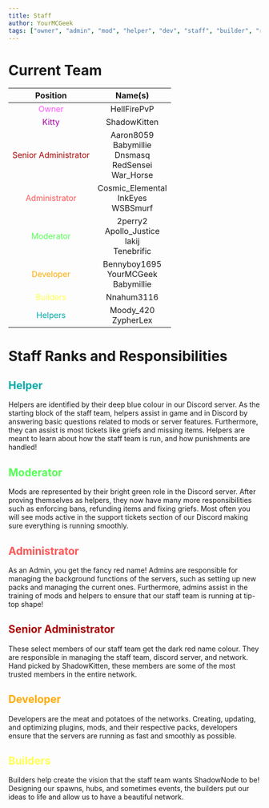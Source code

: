 ```yaml
---
title: Staff
author: YourMCGeek
tags: ["owner", "admin", "mod", "helper", "dev", "staff", "builder", "ranks"]
---
```


<!-- We ask that you refrain from editing this file as a community member. If you notice that a staff member is no longer at their rank mentioned in this file, please let us know in the Support Channel and it'll be updated. Thank you for understanding. --> 
# Current Team

<center>

| Position |          Name(s)         |
|:--------:|:------------------------:|
| <span style="color: #FF55FF">Owner</span>  |       HellFirePvP       |
| <span style="color: #AA00AA">Kitty</span>  |       ShadowKitten       |
| <span style="color: #AA0000">Senior Administrator</span> |  Aaron8059 <br>  Babymillie <br>  Dnsmasq <br>  RedSensei <br>  War_Horse |
| <span style="color: #FF5555">Administrator</span>    |  Cosmic_Elemental <br>  InkEyes <br>  WSBSmurf |
| <span style="color: #55FF55">Moderator</span>      |  2perry2 <br>  Apollo_Justice <br>  lakij <br>  Tenebrific |
| <span style="color: #FFAA00">Developer</span>      |  Bennyboy1695 <br>  YourMCGeek <br> Babymillie |
| <span style="color: #FFFF55">Builders</span>  |  Nnahum3116 |
| <span style="color: #00AAAA">Helpers</span> | Moody_420 <br> ZypherLex |

</center>

# Staff Ranks and Responsibilities

## <span style="color: #00AAAA">Helper</span>
Helpers are identified by their deep blue colour in our Discord server. As the starting block of the staff team, helpers assist in game and in Discord by answering basic questions related to mods or server features. Furthermore, they can assist is most tickets like griefs and missing items. Helpers are meant to learn about how the staff team is run, and how punishments are handled!

## <span style="color: #55FF55">Moderator</span>
Mods are represented by their bright green role in the Discord server. After proving themselves as helpers, they now have many more responsibilities such as enforcing bans, refunding items and fixing griefs. Most often you will see mods active in the support tickets section of our Discord making sure everything is running smoothly. 

## <span style="color: #FF5555">Administrator</span>
As an Admin, you get the fancy red name! Admins are responsible for managing the background functions of the servers, such as setting up new packs and managing the current ones. Furthermore, admins assist in the training of mods and helpers to ensure that our staff team is running at tip-top shape!

## <span style="color: #AA0000">Senior Administrator</span>
These select members of our staff team get the dark red name colour. They are responsible in managing the staff team, discord server, and network. Hand picked by ShadowKitten, these members are some of the most trusted members in the entire network.

## <span style="color: #FFAA00">Developer</span>
Developers are the meat and potatoes of the networks. Creating, updating, and optimizing plugins, mods, and their respective packs, developers ensure that the servers are running as fast and smoothly as possible.

## <span style="color: #FFFF55">Builders</span>
Builders help create the vision that the staff team wants ShadowNode to be! Designing our spawns, hubs, and sometimes events, the builders put our ideas to life and allow us to have a beautiful network.